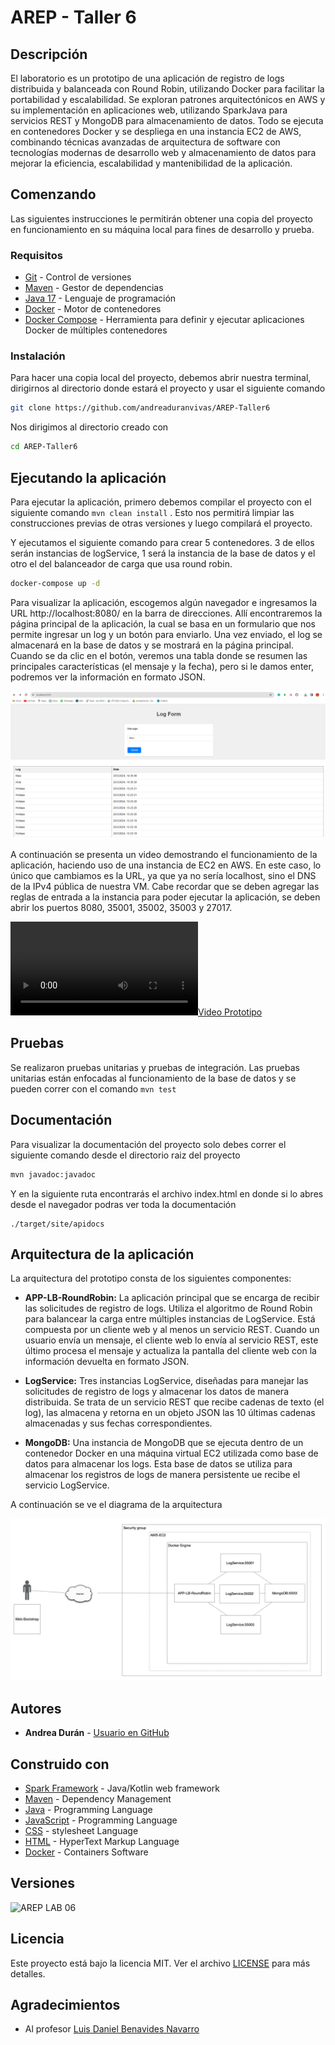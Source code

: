 # AREP - Taller 6

## Descripción

El laboratorio es un prototipo de una aplicación de registro de logs distribuida y balanceada con Round Robin, 
utilizando Docker para facilitar la portabilidad y escalabilidad. Se exploran patrones arquitectónicos en AWS y su implementación 
en aplicaciones web, utilizando SparkJava para servicios REST y MongoDB para almacenamiento de datos. 
Todo se ejecuta en contenedores Docker y se despliega en una instancia EC2 de AWS, combinando técnicas avanzadas de arquitectura 
de software con tecnologías modernas de desarrollo web y almacenamiento de datos para mejorar la eficiencia, 
escalabilidad y mantenibilidad de la aplicación.


## Comenzando

Las siguientes instrucciones le permitirán obtener una copia del proyecto en funcionamiento en su máquina local para fines de desarrollo y prueba.

### Requisitos

- [Git](https://www.youtube.com/watch?v=4xqVv2lTo40/) - Control de versiones
- [Maven](https://www.youtube.com/watch?v=1QfiyR_PWxU) - Gestor de dependencias
- [Java 17](https://www.youtube.com/watch?v=BG2OSaxWX4E) - Lenguaje de programación
- [Docker](https://www.youtube.com/watch?v=ZO4KWQfUBBc) - Motor de contenedores
- [Docker Compose](https://www.youtube.com/watch?v=Qw9zlE3t8Ko) - Herramienta para definir y ejecutar aplicaciones Docker de múltiples contenedores

### Instalación

Para hacer una copia local del proyecto, debemos abrir nuestra terminal, dirigirnos al directorio donde estará el proyecto y usar el siguiente comando

```bash
git clone https://github.com/andreaduranvivas/AREP-Taller6
```

Nos dirigimos al directorio creado con

```bash
cd AREP-Taller6
```


## Ejecutando la aplicación

Para ejecutar la aplicación, primero debemos compilar el proyecto con el siguiente comando `mvn clean install`
. Esto nos permitirá limpiar las construcciones previas de otras versiones y luego compilará el proyecto.

Y ejecutamos el siguiente comando para crear 5 contenedores. 3 de ellos serán instancias de logService, 1 será la instancia de la base de datos y el otro el del
balanceador de carga que usa round robin.

```bash
docker-compose up -d
```

Para visualizar la aplicación, escogemos algún navegador e ingresamos la URL http://localhost:8080/ en la barra de direcciones. Allí encontraremos la página principal de la aplicación,
la cual se basa en un formulario que nos permite ingresar un log y un botón para enviarlo. Una vez enviado, el log se almacenará en la base de datos y se mostrará en la página principal.
Cuando se da clic en el botón, veremos una tabla donde se resumen las principales características (el mensaje y la fecha), pero si le damos enter, podremos ver la información en formato JSON.

![image](multimedia/principal.png)

A continuación se presenta un video demostrando el funcionamiento de la aplicación, haciendo uso de una instancia de EC2 en AWS.
En este caso, lo único que cambiamos es la URL, ya que ya no sería localhost, sino el DNS de la IPv4 pública de nuestra VM.
Cabe recordar que se deben agregar las reglas de entrada a la instancia para poder ejecutar la aplicación, se deben abrir los puertos
8080, 35001, 35002, 35003 y 27017.

[![Video Prototipo](multimedia/Arquitectura%20de%20Logs%20con%20EC2%20de%20AWS.mp4)](https://youtu.be/AINZ3AHpHRU)


## Pruebas

Se realizaron pruebas unitarias y pruebas de integración.
Las pruebas unitarias están enfocadas al funcionamiento de la base de datos y se 
pueden correr con el comando `mvn test`

## Documentación

Para visualizar la documentación del proyecto solo debes correr el siguiente comando desde el directorio raiz del proyecto

```bash
mvn javadoc:javadoc
```

Y en la siguiente ruta encontrarás el archivo index.html en donde si lo abres desde el navegador podras ver toda la documentación

```
./target/site/apidocs
```

## Arquitectura de la aplicación

La arquitectura del prototipo consta de los siguientes componentes:

- **APP-LB-RoundRobin:** La aplicación principal que se encarga de recibir las solicitudes de registro de logs. 
Utiliza el algoritmo de Round Robin para balancear la carga entre múltiples instancias de LogService.
  Está compuesta por un cliente web y al menos un servicio REST. Cuando un usuario envía un mensaje, el cliente web lo envía al servicio REST,
este último procesa el mensaje y actualiza la pantalla del cliente web con la información devuelta en formato JSON.


- **LogService:** Tres instancias LogService, diseñadas para manejar las solicitudes de registro de logs y almacenar los datos de manera distribuida.
Se trata de un servicio REST que recibe cadenas de texto (el log), las almacena y retorna en un objeto JSON las 10 últimas cadenas almacenadas y sus fechas correspondientes.


- **MongoDB:** Una instancia de MongoDB que se ejecuta dentro de un contenedor Docker en una máquina virtual EC2 utilizada como base de datos para almacenar los logs. 
Esta base de datos se utiliza para almacenar los registros de logs de manera persistente ue recibe el servicio LogService.

A continuación se ve el diagrama de la arquitectura

![image](multimedia/arquitctura.png)

## Autores

- **Andrea Durán** - [Usuario en GitHub](https://github.com/andreaduranvivas)

## Construido con

* [Spark Framework](https://sparkjava.com/) - Java/Kotlin web framework
* [Maven](https://maven.apache.org/) - Dependency Management
* [Java](https://www.java.com/es/) - Programming Language
* [JavaScript](https://developer.mozilla.org/en-US/docs/Web/javascript) - Programming Language
* [CSS](https://www.w3.org/Style/CSS/Overview.en.html) - stylesheet Language
* [HTML](https://html.com/) - HyperText Markup Language
* [Docker](https://www.docker.com/) - Containers Software


## Versiones

![AREP LAB 06](https://img.shields.io/badge/AREP_LAB_06-v1.0.0-blue)

## Licencia

Este proyecto está bajo la licencia MIT. Ver el archivo [LICENSE](LICENSE) para más detalles.

## Agradecimientos

- Al profesor [Luis Daniel Benavides Navarro](https://ldbn.is.escuelaing.edu.co/)
